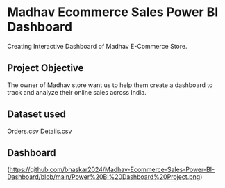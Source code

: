 # Madhav Ecommerce Sales Power BI Dashboard
Creating Interactive Dashboard of Madhav E-Commerce Store.
## Project Objective
The owner of Madhav store want us to help them create a dashboard to track and analyze their online sales across India.

## Dataset used
Orders.csv
Details.csv

## Dashboard
(https://github.com/bhaskar2024/Madhav-Ecommerce-Sales-Power-BI-Dashboard/blob/main/Power%20BI%20Dashboard%20Project.png)

